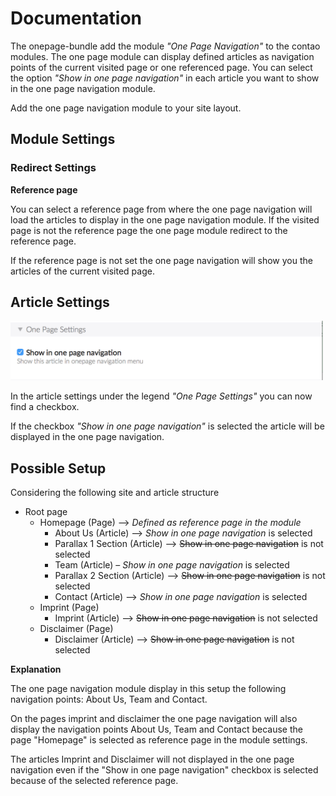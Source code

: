 # Documentation

The onepage-bundle add the module  *"One Page Navigation"* to the contao modules. The one page module can display defined articles as navigation points of the current visited page or one referenced page. You can select the option *"Show in one page navigation"* in each article you want to show in the one page navigation module.

Add the one page navigation module to your site layout.

## Module Settings

### Redirect Settings

**Reference page**

You can select a reference page from where the one page navigation will load the articles to display in the one page navigation module. If the visited page is not the reference page the one page module redirect to the reference page.

If the reference page is not set the one page navigation will show you the articles of the current visited page.

## Article Settings

<img src="images/article-checkbox.png" width="500">

In the article settings under the legend *"One Page Settings"* you can now find a checkbox.

If the checkbox *"Show in one page navigation"* is selected the article will be displayed in the one page navigation.

## Possible Setup

Considering the following site and article structure

- Root page
    - Homepage (Page) –> *Defined as reference page in the module*
        - About Us (Article) –> *Show in one page navigation* is selected
        - Parallax 1 Section (Article) –> ~~Show in one page navigation~~ is not selected
        - Team (Article) – *Show in one page navigation* is selected
        - Parallax 2 Section (Article) –> ~~Show in one page navigation~~ is not selected
        - Contact (Article) –> *Show in one page navigation* is selected
    - Imprint (Page)
        - Imprint (Article) –> ~~Show in one page navigation~~ is not selected
    - Disclaimer (Page)
        - Disclaimer (Article) –> ~~Show in one page navigation~~ is not selected
        
**Explanation**

The one page navigation module display in this setup the following navigation points: About Us, Team and Contact. 

On the pages imprint and disclaimer the one page navigation will also display the navigation points About Us, Team and Contact because the page "Homepage" is selected as reference page in the module settings.

The articles Imprint and Disclaimer will not displayed in the one page navigation even if the "Show in one page navigation" checkbox is selected because of the selected reference page.
